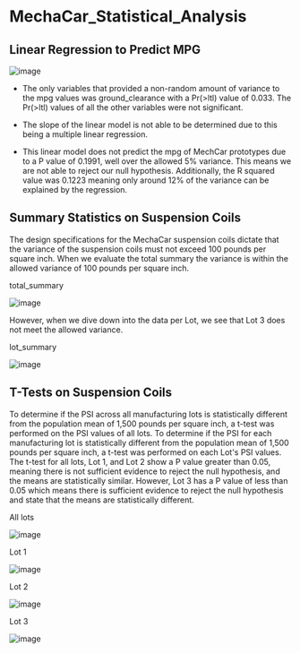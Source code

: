 # MechaCar_Statistical_Analysis

## Linear Regression to Predict MPG

![image](https://user-images.githubusercontent.com/109913335/206606141-80715a7e-7973-4016-b10c-d43e892fe93d.png)

 - The only variables that provided a non-random amount of variance to the mpg values was ground_clearance with a Pr(>ltl) value of 0.033. The Pr(>ltl) values of all the other variables were not significant.

 - The slope of the linear model is not able to be determined due to this being a multiple linear regression.

 - This linear model does not predict the mpg of MechCar prototypes due to a P value of 0.1991, well over the allowed 5% variance. This means we are not able to reject our null hypothesis. Additionally, the R squared value was 0.1223 meaning only around 12% of the variance can be explained by the regression.

## Summary Statistics on Suspension Coils
The design specifications for the MechaCar suspension coils dictate that the variance of the suspension coils must not exceed 100 pounds per square inch. When we evaluate the total summary the variance is within the allowed variance of 100 pounds per square inch.

total_summary

![image](https://user-images.githubusercontent.com/109913335/206617334-ce9a1843-0133-4fa3-a127-110139cbde9f.png)

However, when we dive down into the data per Lot, we see that Lot 3 does not meet the allowed variance.

lot_summary

![image](https://user-images.githubusercontent.com/109913335/206617372-e01e5017-32e2-493d-83ae-58df973753ff.png)

## T-Tests on Suspension Coils
To determine if the PSI across all manufacturing lots is statistically different from the population mean of 1,500 pounds per square inch, a t-test was performed on the PSI values of all lots. To determine if the PSI for each manufacturing lot is statistically different from the population mean of 1,500 pounds per square inch, a t-test was performed on each Lot's PSI values. The t-test for all lots, Lot 1, and Lot 2 show a P value greater than 0.05, meaning there is not sufficient evidence to reject the null hypothesis, and the means are statistically similar. However, Lot 3 has a P value of less than 0.05 which means there is sufficient evidence to reject the null hypothesis and state that the means are statistically different.

All lots

![image](https://user-images.githubusercontent.com/109913335/206624948-ef3549ff-f808-40a3-8ccf-c5e901b39b0e.png)

Lot 1

![image](https://user-images.githubusercontent.com/109913335/206625000-c8f14774-2467-47ef-a212-c95d82279b44.png)

Lot 2

![image](https://user-images.githubusercontent.com/109913335/206625016-0aef6be3-7668-44d4-8179-1c1a683495a9.png)

Lot 3

![image](https://user-images.githubusercontent.com/109913335/206625094-122feb55-3f2a-4060-9a08-1eb7b6e62f7f.png)



